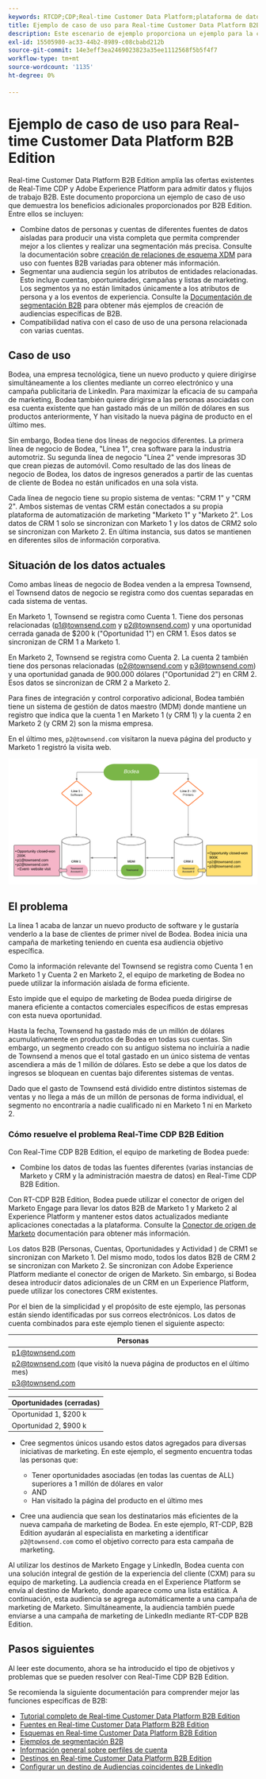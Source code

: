 ```yaml
---
keywords: RTCDP;CDP;Real-time Customer Data Platform;plataforma de datos de clientes en tiempo real;cdp en tiempo real;cdp;rtcdp
title: Ejemplo de caso de uso para Real-time Customer Data Platform B2B Edition
description: Este escenario de ejemplo proporciona un ejemplo para la configuración de la implementación de Adobe Real-time Customer Data Platform B2B Edition.
exl-id: 15505980-ac33-44b2-8989-c08cbabd212b
source-git-commit: 14e3eff3ea2469023823a35ee1112568f5b5f4f7
workflow-type: tm+mt
source-wordcount: '1135'
ht-degree: 0%

---
```


# Ejemplo de caso de uso para Real-time Customer Data Platform B2B Edition

Real-time Customer Data Platform B2B Edition amplía las ofertas existentes de Real-Time CDP y Adobe Experience Platform para admitir datos y flujos de trabajo B2B. Este documento proporciona un ejemplo de caso de uso que demuestra los beneficios adicionales proporcionados por B2B Edition. Entre ellos se incluyen:

- Combine datos de personas y cuentas de diferentes fuentes de datos aisladas para producir una vista completa que permita comprender mejor a los clientes y realizar una segmentación más precisa. Consulte la documentación sobre [creación de relaciones de esquema XDM](./schemas/b2b.md) para uso con fuentes B2B variadas para obtener más información.
- Segmentar una audiencia según los atributos de entidades relacionadas. Esto incluye cuentas, oportunidades, campañas y listas de marketing. Los segmentos ya no están limitados únicamente a los atributos de persona y a los eventos de experiencia. Consulte la [Documentación de segmentación B2B](./segmentation/b2b.md) para obtener más ejemplos de creación de audiencias específicas de B2B.
- Compatibilidad nativa con el caso de uso de una persona relacionada con varias cuentas.

## Caso de uso

Bodea, una empresa tecnológica, tiene un nuevo producto y quiere dirigirse simultáneamente a los clientes mediante un correo electrónico y una campaña publicitaria de LinkedIn. Para maximizar la eficacia de su campaña de marketing, Bodea también quiere dirigirse a las personas asociadas con esa cuenta existente que han gastado más de un millón de dólares en sus productos anteriormente, Y han visitado la nueva página de producto en el último mes.

Sin embargo, Bodea tiene dos líneas de negocios diferentes. La primera línea de negocio de Bodea, &quot;Línea 1&quot;, crea software para la industria automotriz. Su segunda línea de negocio &quot;Línea 2&quot; vende impresoras 3D que crean piezas de automóvil. Como resultado de las dos líneas de negocio de Bodea, los datos de ingresos generados a partir de las cuentas de cliente de Bodea no están unificados en una sola vista.

Cada línea de negocio tiene su propio sistema de ventas: &quot;CRM 1&quot; y &quot;CRM 2&quot;. Ambos sistemas de ventas CRM están conectados a su propia plataforma de automatización de marketing &quot;Marketo 1&quot; y &quot;Marketo 2&quot;. Los datos de CRM 1 solo se sincronizan con Marketo 1 y los datos de CRM2 solo se sincronizan con Marketo 2. En última instancia, sus datos se mantienen en diferentes silos de información corporativa.

## Situación de los datos actuales

Como ambas líneas de negocio de Bodea venden a la empresa Townsend, el Townsend datos de negocio se registra como dos cuentas separadas en cada sistema de ventas.

En Marketo 1, Townsend se registra como Cuenta 1. Tiene dos personas relacionadas (p1@townsend.com y p2@townsend.com) y una oportunidad cerrada ganada de $200 k (&quot;Oportunidad 1&quot;) en CRM 1. Esos datos se sincronizan de CRM 1 a Marketo 1.

En Marketo 2, Townsend se registra como Cuenta 2. La cuenta 2 también tiene dos personas relacionadas (p2@townsend.com y p3@townsend.com) y una oportunidad ganada de 900.000 dólares (&quot;Oportunidad 2&quot;) en CRM 2. Esos datos se sincronizan de CRM 2 a Marketo 2.

Para fines de integración y control corporativo adicional, Bodea también tiene un sistema de gestión de datos maestro (MDM) donde mantiene un registro que indica que la cuenta 1 en Marketo 1 (y CRM 1) y la cuenta 2 en Marketo 2 (y CRM 2) son la misma empresa.

En el último mes, `p2@townsend.com` visitaron la nueva página del producto y Marketo 1 registró la visita web.

![diagrama de información de la cuenta](./assets/account-info.png)

## El problema

La línea 1 acaba de lanzar un nuevo producto de software y le gustaría venderlo a la base de clientes de primer nivel de Bodea. Bodea inicia una campaña de marketing teniendo en cuenta esa audiencia objetivo específica.

Como la información relevante del Townsend se registra como Cuenta 1 en Marketo 1 y Cuenta 2 en Marketo 2, el equipo de marketing de Bodea no puede utilizar la información aislada de forma eficiente.

Esto impide que el equipo de marketing de Bodea pueda dirigirse de manera eficiente a contactos comerciales específicos de estas empresas con esta nueva oportunidad.

Hasta la fecha, Townsend ha gastado más de un millón de dólares acumulativamente en productos de Bodea en todas sus cuentas. Sin embargo, un segmento creado con su antiguo sistema no incluiría a nadie de Townsend a menos que el total gastado en un único sistema de ventas ascendiera a más de 1 millón de dólares. Esto se debe a que los datos de ingresos se bloquean en cuentas bajo diferentes sistemas de ventas.

Dado que el gasto de Townsend está dividido entre distintos sistemas de ventas y no llega a más de un millón de personas de forma individual, el segmento no encontraría a nadie cualificado ni en Marketo 1 ni en Marketo 2.

### Cómo resuelve el problema Real-Time CDP B2B Edition

Con Real-Time CDP B2B Edition, el equipo de marketing de Bodea puede:

- Combine los datos de todas las fuentes diferentes (varias instancias de Marketo y CRM y la administración maestra de datos) en Real-Time CDP B2B Edition.

Con RT-CDP B2B Edition, Bodea puede utilizar el conector de origen del Marketo Engage para llevar los datos B2B de Marketo 1 y Marketo 2 al Experience Platform y mantener estos datos actualizados mediante aplicaciones conectadas a la plataforma. Consulte la [Conector de origen de Marketo](../sources/connectors/adobe-applications/marketo/marketo.md) documentación para obtener más información.

Los datos B2B (Personas, Cuentas, Oportunidades y Actividad ) de CRM1 se sincronizan con Marketo 1. Del mismo modo, todos los datos B2B de CRM 2 se sincronizan con Marketo 2. Se sincronizan con Adobe Experience Platform mediante el conector de origen de Marketo. Sin embargo, si Bodea desea introducir datos adicionales de un CRM en un Experience Platform, puede utilizar los conectores CRM existentes.

Por el bien de la simplicidad y el propósito de este ejemplo, las personas están siendo identificadas por sus correos electrónicos. Los datos de cuenta combinados para este ejemplo tienen el siguiente aspecto:

| Personas |
|---|
| p1@townsend.com |
| p2@townsend.com (que visitó la nueva página de productos en el último mes) |
| p3@townsend.com |

| Oportunidades (cerradas) |
|---|
| Oportunidad 1, $200 k |
| Oportunidad 2, $900 k |

- Cree segmentos únicos usando estos datos agregados para diversas iniciativas de marketing. En este ejemplo, el segmento encuentra todas las personas que:

   - Tener oportunidades asociadas (en todas las cuentas de ALL) superiores a 1 millón de dólares en valor
   - AND
   - Han visitado la página del producto en el último mes

- Cree una audiencia que sean los destinatarios más eficientes de la nueva campaña de marketing de Bodea. En este ejemplo, RT-CDP, B2B Edition ayudarán al especialista en marketing a identificar `p2@townsend.com` como el objetivo correcto para esta campaña de marketing.

Al utilizar los destinos de Marketo Engage y LinkedIn, Bodea cuenta con una solución integral de gestión de la experiencia del cliente (CXM) para su equipo de marketing. La audiencia creada en el Experience Platform se envía al destino de Marketo, donde aparece como una lista estática. A continuación, esta audiencia se agrega automáticamente a una campaña de marketing de Marketo. Simultáneamente, la audiencia también puede enviarse a una campaña de marketing de LinkedIn mediante RT-CDP B2B Edition.

## Pasos siguientes

Al leer este documento, ahora se ha introducido el tipo de objetivos y problemas que se pueden resolver con Real-Time CDP B2B Edition.

Se recomienda la siguiente documentación para comprender mejor las funciones específicas de B2B:

- [Tutorial completo de Real-time Customer Data Platform B2B Edition](./b2b-tutorial.md)
- [Fuentes en Real-time Customer Data Platform B2B Edition](./sources/b2b.md)
- [Esquemas en Real-time Customer Data Platform B2B Edition](./schemas/b2b.md)
- [Ejemplos de segmentación B2B](./segmentation/b2b.md)
- [Información general sobre perfiles de cuenta](./accounts/account-profile-overview.md)
- [Destinos en Real-time Customer Data Platform B2B Edition](./destinations/b2b.md)
- [Configurar un destino de Audiencias coincidentes de LinkedIn](../destinations/catalog/social/linkedin.md)
